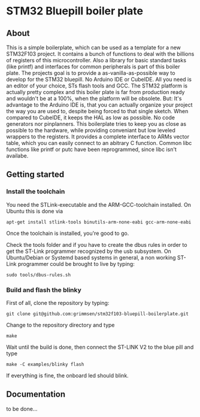 # STM32 Bluepill boiler plate

## About
This is a simple boilerplate, which can be used as a template for a new STM32F103
project. It contains a bunch of functions to deal with the billions of registers
of this microcontroller. Also a library for basic standard tasks (like printf)
and interfaces for common peripherals is part of this boiler plate.
The projects goal is to provide a as-vanilla-as-possible way to develop for
the STM32 bluepill. No Arduino IDE or CubeIDE. All you need is an editor of
your choice, STs flash tools and GCC. The STM32 platform is actually pretty
complex and this boiler plate is far from production ready and wouldn't be 
at a 100%, when the platform will be obsolete.
But: It's advantage to the Arduino IDE is, that you can actually organize your
project the way you are used to, despite being forced to that single sketch.
When compared to CubeIDE, it keeps the HAL as low as possible. No code generators
nor pinplanners.
This boilerplate tries to keep you as close as possible to the hardware, while
providing conveniant but low leveled wrappers to the registers. It provides a
complete interface to ARMs vector table, which you can easily connect to an
abitrary C function.
Common libc functions like printf or putc have been reprogrammed, since libc isn't
availabe.

## Getting started
### Install the toolchain

You need the STLink-executable and the ARM-GCC-toolchain installed. On Ubuntu
this is done via

    apt-get install stlink-tools binutils-arm-none-eabi gcc-arm-none-eabi

Once the toolchain is installed, you're good to go.

Check the tools folder and if you have to create the dbus rules in order
to get the ST-Link programmer recognized by the usb subsystem.
On Ubuntu/Debian or Systemd based systems in general, a non working
ST-Link programmer could be brought to live by typing:

    sudo tools/dbus-rules.sh

### Build and flash the blinky

First of all, clone the repository by typing:

    git clone git@github.com:grimmsen/stm32f103-bluepill-boilerplate.git

Change to the repository directory and type

    make

Wait until the build is done, then connect the ST-LINK V2 to the blue pill and
type

    make -C examples/blinky flash

If everything is fine, the onboard led should blink.

## Documentation

to be done...

